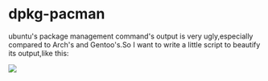 # dpkg-pacman

ubuntu's package management command's output is very ugly,especially compared to 
Arch's and Gentoo's.So I want to write a little script to beautify its
output,like this:

![](https://raw.github.com/hangyan/dpkg-pacman/master/images/compare.png)
